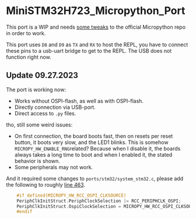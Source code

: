 # MiniSTM32H723_Micropython_Port

This port is a WIP and needs [some tweaks](https://github.com/micropython/micropython/issues/12517) to the official Micropython repo in order to work.

This port uses `D8` and `D9` as `TX` and `RX` to host the REPL, you have to connect these pins to a usb-uart bridge to get to the REPL. The USB does not function right now.

## Update 09.27.2023
The port is working now:
- Works without OSPI-flash, as well as with OSPI-flash.
- Directly connection via USB-port.
- Direct access to `.py` files.

tho, still some weird issues:
- On first connection, the board boots fast, then on resets per reset button, it boots very slow, and the LED1 blinks. This is somehow `MICROPY_HW_ENABLE_RNG`related? Because when I disable it, the boards always takes a long time to boot and when I enabled it, the stated behavior is shown.
- Some peripherals may not work.

And it required some changes to `ports/stm32/system_stm32.c`, please add the following to roughly [line 463](https://github.com/micropython/micropython/blob/dd58be19eef0be304e1b0530fe6e7408ab9b9b84/ports/stm32/system_stm32.c#L463).
```c
    #if defined(MICROPY_HW_RCC_OSPI_CLKSOURCE)
    PeriphClkInitStruct.PeriphClockSelection |= RCC_PERIPHCLK_OSPI;
    PeriphClkInitStruct.OspiClockSelection = MICROPY_HW_RCC_OSPI_CLKSOURCE;
    #endif
```
